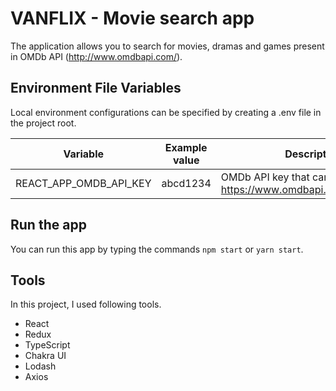 # VANFLIX - Movie search app
The application allows you to search for movies, dramas and games present in OMDb API (http://www.omdbapi.com/).

## Environment File Variables
Local environment configurations can be specified by creating a .env file in the project root.

|Variable|Example value|Description|
|---|---|---|
|REACT_APP_OMDB_API_KEY|abcd1234|OMDb API key that can be obtained at https://www.omdbapi.com/apikey.aspx|

## Run the app
You can run this app by typing the commands `npm start` or `yarn start`.

## Tools
In this project, I used following tools.
- React
- Redux
- TypeScript
- Chakra UI
- Lodash
- Axios